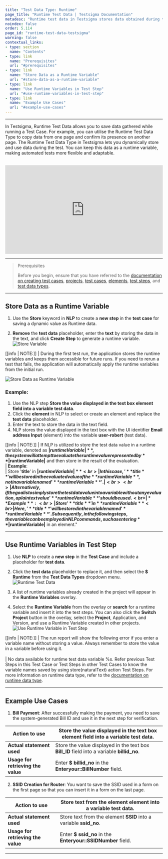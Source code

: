 ```yaml
---
title: "Test Data Type: Runtime"
page_title: "Runtime Test Data | Testsigma Documentation"
metadesc: "Runtime test data in Testsigma stores data obtained during the execution of Test Cases. Learn how to store runtime test data with example use cases."
noindex: false
order: 5.114
page_id: "runtime-test-data-testsigma"
warning: false
contextual_links:
- type: section
  name: "Contents"
- type: link
  name: "Prerequisites"
  url: "#prerequisites"
- type: link
  name: "Store Data as a Runtime Variable"
  url: "#store-data-as-a-runtime-variable"
- type: link
  name: "Use Runtime Variables in Test Step"
  url: "#use-runtime-variables-in-test-step"
- type: link
  name: "Example Use Cases"
  url: "#example-use-cases"  
---
```


---

In Testsigma, Runtime Test Data allows you to save data gathered while running a Test Case. For example, you can utilise the Runtime Test Data Type to copy data from one page and confirm its presence on another page. The Runtime Test Data Type in Testsigma lets you dynamically store and use data during the test. You can keep this data as a runtime variable, making automated tests more flexible and adaptable.


<br>

<div style="position: relative; padding-bottom: 56.25%; height: 0; overflow: hidden;">
  <iframe src="https://s3.amazonaws.com/static-docs.testsigma.com/new_images/projects/New_Doc_Videos/Using_Runtime_Test_Data.mp4" 
          style="position: absolute; top: 0; left: 0; width: 100%; height: 100%; border: 0;" 
          allowfullscreen>
  </iframe>
</div>



---
> <p id="prerequisites">Prerequisites</p>
>
> Before you begin, ensure that you have referred to the [documentation on creating test cases](https://testsigma.com/docs/test-cases/manage/add-edit-delete/#create-test-case), [projects](https://testsigma.com/docs/projects/overview/), [test cases](https://testsigma.com/docs/test-cases/manage/add-edit-delete/#creating-a-test-case), [elements](https://testsigma.com/docs/elements/overview/), [test steps](https://testsigma.com/docs/test-cases/step-types/natural-language/), and [test data types](https://testsigma.com/docs/test-data/types/overview/).

---

## **Store Data as a Runtime Variable**

1. Use the **Store** keyword in **NLP** to create a **new step** in the **test case** for saving a dynamic value as Runtime data.
   
2. **Remove** the **test data** placeholder, enter the **text** by storing the data in the text, and click **Create Step** to generate a runtime variable.
   ![Store Variable](https://s3.amazonaws.com/static-docs.testsigma.com/new_images/projects/Updated_Doc_Images/Store_Variable.png)

[[info | NOTE:]]
| During the first test run, the application stores the runtime variables and keeps them accessible for future runs. If you need to rerun a test that fails, the application will automatically apply the runtime variables from the initial run.

![Store Data as Runtime Variable](https://s3.amazonaws.com/static-docs.testsigma.com/new_images/projects/test_data/Runtime_1.png)

### **Example:**

1. Use the NLP step **Store the value displayed in the text box element field into a variable test data**.
2. Click the **element** in NLP to select or create an element and replace the **test data** placeholder.
3. Enter the text to store the data in the text field.
4. NLP stores the value displayed in the text box with the UI identifier **Email address Input** (element) into the variable **user-robert** (test data).

[[info | NOTE:]]
| If NLP is utilized to store the test data value in a runtime variable, denoted as **$|runtimeVariable|**, the system will attempt to evaluate the runtime value represented by **$|runtimeVariable|** and then store in the result of the evaluation.<br>
| **Example**: <br>
| Store '**title**' in **$|runtimeVariable|** <br>
| In this case, '**title**' will be stored in the evaluated value of the **runtimeVariable**, not in a variable named '**runtimeVariable**'.
| <br><br>
| Alternatively, if the goal is to simply store the test data value into a variable without any evaluation, a plain text value '**runtimeVariable**' should be used.<br>
| **Example**:<br>
| Store '**title**' in **runtimeVariable**<br>
| Here, '**title**' will be stored in the variable named '**runtimeVariable**'. Subsequently, in the following steps, the variable can be employed in NLP commands, such as entering **$|runtimeVariable|** in an element."

---

## **Use Runtime Variables in Test Step**

1. Use **NLP** to create a **new step** in the **Test Case** and include a placeholder for **test data**.
   
2. Click the **test data** placeholder to replace it, and then select the **$ Runtime** from the **Test Data Types** dropdown menu.
   ![Runtime Test Data](https://s3.amazonaws.com/static-docs.testsigma.com/new_images/projects/Updated_Doc_Images/Runtime_Test_Data_Type.png)
  
3. A list of runtime variables already created in the project will appear in the **Runtime Variables** overlay.
4. Select the **Runtime Variable** from the overlay or **search** for a runtime variable and insert it into the test steps. You can also click the **Switch Project** button in the overlay, select the **Project**, Application, and Version, and use a Runtime Variable created in other projects. ![Use Runtime Variable in Test Step](https://s3.amazonaws.com/static-docs.testsigma.com/new_images/projects/test_data/Runtime_2.png)
  
[[info | NOTE:]]
| The run report will show the following error if you enter a variable name without storing a value. Always remember to store the value in a variable before using it. <br><br>
| No data available for runtime test data variable %s. Refer previous Test Steps in this Test Case or Test Steps in other Test Cases to know the variable names saved by using store(naturalText) action Test Steps. For more information on runtime data type, refer to the [documentation on runtime data type](https://testsigma.com/docs/test-data/types/runtime/). 

---

## **Example Use Cases**

1. **Bill Payment**: After successfully making the payment, you need to save the system-generated Bill ID and use it in the next step for verification.

|Action to use|Store the value displayed in the text box element field into a variable test data.|
|---|---|
|**Actual statement used**|Store the value displayed in the text box **Bill_ID** field into a variable **billid_no**.|
|**Usage for retrieving the value**|Enter **$ billid_no** in the **Enteryour::BillNumber** field.|

2. **SSID Creation for Router**: You want to save the SSID used in a form on the first page so that you can insert it in a form on the last page.

|Action to use|Store text from the element element into a variable test data.|
|---|---|
|**Actual statement used**|Store text from the element **SSID** into a variable **ssid_no**.|
|**Usage for retrieving the value**|Enter **$ ssid_no** in the **Enteryour::SSIDNumber** field.|

---
